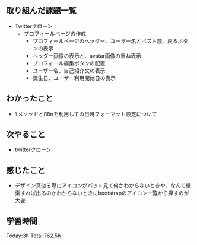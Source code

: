 ## 取り組んだ課題一覧
- Twitterクローン
  - プロフィールページの作成
    - プロフィールページのヘッダー、ユーザー名とポスト数、戻るボタンの表示
    - ヘッダー画像の表示と、avatar画像の重ね表示
    - プロフィール編集ボタンの配置
    - ユーザー名、自己紹介文の表示
    - 誕生日、ユーザー利用開始日の表示

## わかったこと
- `l`メソッドとi18nを利用しての日時フォーマット設定について

## 次やること
- twitterクローン　

## 感じたこと
- デザイン真似る際にアイコンがパット見て何かわからないときや、なんて検索すれば出るのかわからないときにbootstrapのアイコン一覧から探すのが大変    
  
## 学習時間
Today:3h
Total:762.5h